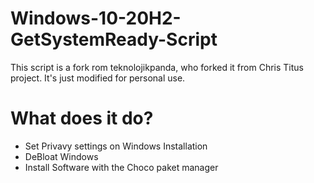 # Windows-10-20H2-GetSystemReady-Script
This script is a fork rom teknolojikpanda, who forked it from  Chris Titus project. It's just modified for personal use.

# What does it do?
- Set Privavy settings on Windows Installation
- DeBloat Windows
- Install Software with the Choco paket manager
